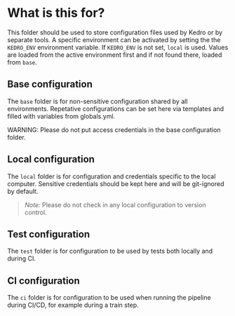 # What is this for?

This folder should be used to store configuration files used by Kedro or by separate tools. A specific environment can be activated by setting the the `KEDRO_ENV` environment variable. If `KEDRO_ENV` is not set, `local` is used. Values are loaded from the active environment first and if not found there, loaded from `base`.

## Base configuration

The `base` folder is for non-sensitive configuration shared by all environments. Repetative configurations can be set here via templates and filled with variables from globals.yml.

WARNING: Please do not put access credentials in the base configuration folder.

## Local configuration

The `local` folder is for configuration and credentials specific to the local computer. Sensitive credentials should be kept here and will be git-ignored by default.

> *Note:* Please do not check in any local configuration to version control.

## Test configuration

The `test` folder is for configuration to be used by tests both locally and during CI.

## CI configuration

The `ci` folder is for configuration to be used when running the pipeline during CI/CD, for example during a train step.
